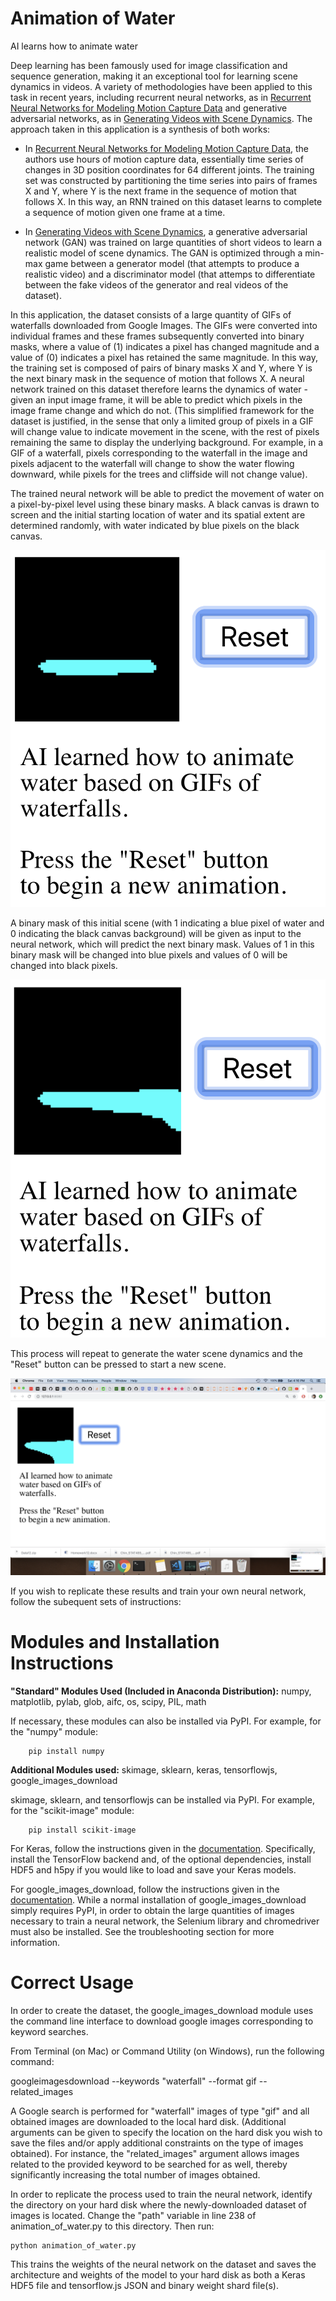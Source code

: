 Animation of Water
=========================

AI learns how to animate water

Deep learning has been famously used for image classification and sequence generation, making it an exceptional tool for learning scene dynamics in videos. A variety of methodologies have been applied to this task in recent years, including recurrent neural networks, as in [Recurrent Neural Networks for Modeling Motion Capture Data](https://www.eurasip.org/Proceedings/Eusipco/Eusipco2017/wpapers/DL2.pdf) and generative adversarial networks, as in [Generating Videos with Scene Dynamics](http://www.cs.columbia.edu/~vondrick/tinyvideo/). The approach taken in this application is a synthesis of both works:

- In [Recurrent Neural Networks for Modeling Motion Capture Data](https://www.eurasip.org/Proceedings/Eusipco/Eusipco2017/wpapers/DL2.pdf), the authors use hours of motion capture data, essentially time series of changes in 3D position coordinates for 64 different joints. The training set was constructed by partitioning the time series into pairs of frames X and Y, where Y is the next frame in the sequence of motion that follows X. In this way, an RNN trained on this dataset learns to complete a sequence of motion given one frame at a time. 

- In [Generating Videos with Scene Dynamics](http://www.cs.columbia.edu/~vondrick/tinyvideo/), a generative adversarial network (GAN) was trained on large quantities of short videos to learn a realistic model of scene dynamics. The GAN is optimized through a min-max game between a generator model (that attempts to produce a realistic video) and a discriminator model (that attemps to differentiate between the fake videos of the generator and real videos of the dataset). 

In this application, the dataset consists of a large quantity of GIFs of waterfalls downloaded from Google Images. The GIFs were converted into individual frames and these frames subsequently converted into binary masks, where a value of (1) indicates a pixel has changed magnitude and a value of (0) indicates a pixel has retained the same magnitude. In this way, the training set is composed of pairs of binary masks X and Y, where Y is the next binary mask in the sequence of motion that follows X. A neural network trained on this dataset therefore learns the dynamics of water - given an input image frame, it will be able to predict which pixels in the image frame change and which do not. (This simplified framework for the dataset is justified, in the sense that only a limited group of pixels in a GIF will change value to indicate movement in the scene, with the rest of pixels remaining the same to display the underlying background. For example, in a GIF of a waterfall, pixels corresponding to the waterfall in the image and pixels adjacent to the waterfall will change to show the water flowing downward, while pixels for the trees and cliffside will not change value). 

The trained neural network will be able to predict the movement of water on a pixel-by-pixel level using these binary masks. A black canvas is drawn to screen and the initial starting location of water and its spatial extent are determined randomly, with water indicated by blue pixels on the black canvas. 

![animation1](https://github.com/cchinchristopherj/Animation-of-Water/blob/cchinchristopherj-patch-1/Images/animation1.png)

A binary mask of this initial scene (with 1 indicating a blue pixel of water and 0 indicating the black canvas background) will be given as input to the neural network, which will predict the next binary mask. Values of 1 in this binary mask will be changed into blue pixels and values of 0 will be changed into black pixels. 

![animation2](https://github.com/cchinchristopherj/Animation-of-Water/blob/cchinchristopherj-patch-1/Images/animation2.png)

This process will repeat to generate the water scene dynamics and the "Reset" button can be pressed to start a new scene.

![animation3](https://github.com/cchinchristopherj/Animation-of-Water/blob/cchinchristopherj-patch-1/Images/animation3.png)      

If you wish to replicate these results and train your own neural network, follow the subequent sets of instructions: 

Modules and Installation Instructions
=========================

**"Standard" Modules Used (Included in Anaconda Distribution):** numpy, matplotlib, pylab, glob, aifc, os, scipy, PIL, math

If necessary, these modules can also be installed via PyPI. For example, for the "numpy" module: 

        pip install numpy

**Additional Modules used:** skimage, sklearn, keras, tensorflowjs, google_images_download

skimage, sklearn, and tensorflowjs can be installed via PyPI. For example, for the "scikit-image" module:

        pip install scikit-image

For Keras, follow the instructions given in the [documentation](https://keras.io/#installation). Specifically, install the TensorFlow backend and, of the optional dependencies, install HDF5 and h5py if you would like to load and save your Keras models. 

For google_images_download, follow the instructions given in the [documentation](https://github.com/hardikvasa/google-images-download). While a normal installation of google_images_download simply requires PyPI, in order to obtain the large quantities of images necessary to train a neural network, the Selenium library and chromedriver must also be installed. See the troubleshooting section for more information. 

Correct Usage
=========================

In order to create the dataset, the google_images_download module uses the command line interface to download google images corresponding to keyword searches.

From Terminal (on Mac) or Command Utility (on Windows), run the following command:

   googleimagesdownload --keywords "waterfall" --format gif --related_images

A Google search is performed for "waterfall" images of type "gif" and all obtained images are downloaded to the local hard disk. (Additional arguments can be given to specify the location on the hard disk you wish to save the files and/or apply additional constraints on the type of images obtained). For instance, the "related_images" argument allows images related to the provided keyword to be searched for as well, thereby significantly increasing the total number of images obtained.

In order to replicate the process used to train the neural network, identify the directory on your hard disk where the newly-downloaded dataset of images is located. Change the "path" variable in line 238 of animation_of_water.py to this directory. Then run:

    python animation_of_water.py
    
This trains the weights of the neural network on the dataset and saves the architecture and weights of the model to your hard disk as both a Keras HDF5 file and tensorflow.js JSON and binary weight shard file(s). 
